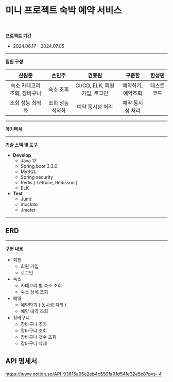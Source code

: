 # **미니 프로젝트 숙박 예약 서비스**

<br />

**프로젝트 기간**

- 2024.06.17 - 2024.07.05




---

**팀원 구성**

|     **신원준**      | **손민주**  |        **권종원**        |  **구준한**   | **한성민** |
|:----------------:|:---------------------:|:---------------------:|:-------:|:-------:|
| 숙소 카테고리 조회, 장바구니 |  숙소 조회 | CI/CD, ELK, 회원가입, 로그인 | 예약하기, 예약조회  | 테스트 코드  |
|    조회 성능 최적화     | 조회 성능 최적화 |       예약 동시성 처리       |  예약 동시성 처리  |         |
---

**아키텍쳐**


---

**기술 스택 및 도구**

- **Develop**
    - Java 17
    - Spring boot 3.3.0
    - MySQL
    - Spring security
    - Redis ( Lettuce, Redisson )
    - ELK
- **Test**
    - Junit
    - mockito
    - Jmeter

---

## ERD

---

**구현 내용**

- 회원
    - 회원 가입
    - 로그인
- 숙소
    - 카테고리 별 숙소 조회
    - 숙소 상세 조회
- 예약
    - 예약하기 ( 동시성 처리 )
    - 예약 내역 조회
- 장바구니
    - 장바구니 추가
    - 장바구니 조회
    - 장바구니 갯수 조회
    - 장바구니 삭제

## API 명세서
https://www.notion.so/API-93615a95e2eb4c559fa91d54fe32e5c8?pvs=4